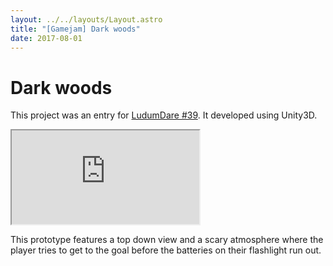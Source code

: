 ```yaml
---
layout: ../../layouts/Layout.astro
title: "[Gamejam] Dark woods"
date: 2017-08-01
---
```


# Dark woods

This project was an entry for [LudumDare #39](https://ldjam.com/events/ludum-dare/39/darkwoods). It developed using Unity3D.

<iframe src="https://www.youtube.com/embed/iSOz8Y_fw88"></iframe>

This prototype features a top down view and a scary atmosphere where the player tries to get to the goal before the batteries on their flashlight run out.
